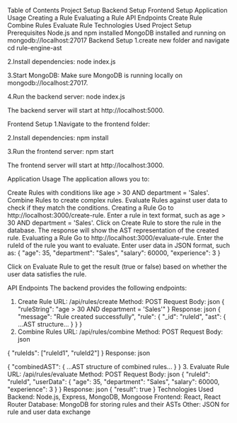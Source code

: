 Table of Contents
Project Setup
Backend Setup
Frontend Setup
Application Usage
Creating a Rule
Evaluating a Rule
API Endpoints
Create Rule
Combine Rules
Evaluate Rule
Technologies Used
Project Setup
Prerequisites
Node.js and npm installed
MongoDB installed and running on mongodb://localhost:27017
Backend Setup
1.create new folder and navigate
cd rule-engine-ast

2.Install dependencies:
node index.js

3.Start MongoDB: Make sure MongoDB is running locally on mongodb://localhost:27017.

4.Run the backend server:
node index.js

The backend server will start at http://localhost:5000.

Frontend Setup
1.Navigate to the frontend folder:

2.Install dependencies:
npm install

3.Run the frontend server:
npm start

The frontend server will start at http://localhost:3000.

Application Usage
The application allows you to:

Create Rules with conditions like age > 30 AND department = 'Sales'.
Combine Rules to create complex rules.
Evaluate Rules against user data to check if they match the conditions.
Creating a Rule
Go to http://localhost:3000/create-rule.
Enter a rule in text format, such as age > 30 AND department = 'Sales'.
Click on Create Rule to store the rule in the database.
The response will show the AST representation of the created rule.
Evaluating a Rule
Go to http://localhost:3000/evaluate-rule.
Enter the ruleId of the rule you want to evaluate.
Enter user data in JSON format, such as:
{
  "age": 35,
  "department": "Sales",
  "salary": 60000,
  "experience": 3
}

Click on Evaluate Rule to get the result (true or false) based on whether the user data satisfies the rule.

API Endpoints
The backend provides the following endpoints:

1. Create Rule
URL: /api/rules/create
Method: POST
Request Body:
json
{
  "ruleString": "age > 30 AND department = 'Sales'"
}
Response:
json
{
  "message": "Rule created successfully",
  "rule": {
    "_id": "ruleId",
    "ast": { ...AST structure... }
  }
}
2. Combine Rules
URL: /api/rules/combine
Method: POST
Request Body:
json
   
{
  "ruleIds": ["ruleId1", "ruleId2"]
}
Response:
json

{
  "combinedAST": { ...AST structure of combined rules... }
}
3. Evaluate Rule
URL: /api/rules/evaluate
Method: POST
Request Body:
json
{
  "ruleId": "ruleId",
  "userData": {
    "age": 35,
    "department": "Sales",
    "salary": 60000,
    "experience": 3
  }
}
Response:
json
{
  "result": true
}
Technologies Used
Backend: Node.js, Express, MongoDB, Mongoose
Frontend: React, React Router
Database: MongoDB for storing rules and their ASTs
Other: JSON for rule and user data exchange

